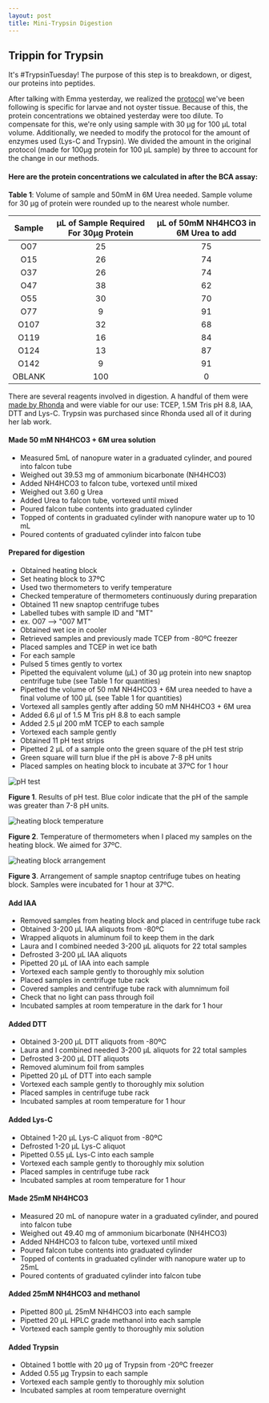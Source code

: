 ```yaml
---
layout: post
title: Mini-Trypsin Digestion
---
```


## Trippin for Trypsin

It's #TrypsinTuesday! The purpose of this step is to breakdown, or digest, our proteins into peptides.

After talking with Emma yesterday, we realized the [protocol](https://github.com/sr320/LabDocs/blob/master/protocols/ProteinprepforMSMS.md) we've been following is specific for larvae and not oyster tissue. Because of this, the protein concentrations we obtained yesterday were too dilute. To compensate for this, we're only using sample with 30 µg for 100 µL total volume. Additionally, we needed to modify the protocol for the amount of enzymes used (Lys-C and Trypsin). We divided the amount in the original protocol (made for 100µg protein for 100 µL sample) by three to account for the change in our methods.

#### **Here are the protein concentrations we calculated in after the BCA assay**:

**Table 1**: Volume of sample and 50mM in 6M Urea needed. Sample volume for 30 µg of protein were rounded up to the nearest whole number. 

| **Sample** | **µL of Sample Required For 30µg Protein** | **µL of 50mM NH4HCO3 in 6M Urea to add** |
|:----------:|:------------------------------------------:|:----------------------------------------:|
|     O07    |                     25                     |                    75                    |
|     O15    |                     26                     |                    74                    |
|     O37    |                     26                     |                    74                    |
|     O47    |                     38                     |                    62                    |
|     O55    |                     30                     |                    70                    |
|     O77    |                      9                     |                    91                    |
|    O107    |                     32                     |                    68                    |
|    O119    |                     16                     |                    84                    |
|    O124    |                     13                     |                    87                    |
|    O142    |                      9                     |                    91                    |
|   OBLANK   |                     100                    |                     0                    |

There are several reagents involved in digestion. A handful of them were [made by Rhonda](https://github.com/sr320/LabDocs/blob/master/protocols/ProteinprepforMSMS.md) and were viable for our use: TCEP, 1.5M Tris pH 8.8, IAA,  DTT and Lys-C. Trypsin was purchased since Rhonda used all of it during her lab work.

#### **Made 50 mM NH4HCO3 + 6M urea solution**
- Measured 5mL of nanopure water in a graduated cylinder, and poured into falcon tube
- Weighed out 39.53 mg of ammonium bicarbonate (NH4HCO3)
- Added NH4HCO3 to falcon tube, vortexed until mixed
- Weighed out 3.60 g Urea
- Added Urea to falcon tube, vortexed until mixed
- Poured falcon tube contents into graduated cylinder
- Topped of contents in graduated cylinder with nanopure water up to 10 mL
- Poured contents of graduated cylinder into falcon tube

#### **Prepared for digestion**
- Obtained heating block
- Set heating block to 37ºC
 - Used two thermometers to verify temperature
 - Checked temperature of thermometers continuously during preparation
- Obtained 11 new snaptop centrifuge tubes
- Labelled tubes with sample ID and "MT"
 - ex. O07 --> "007 MT"
- Obtained wet ice in cooler
- Retrieved samples and previously made TCEP from -80ºC freezer
- Placed samples and TCEP in wet ice bath
- For each sample
 - Pulsed 5 times gently to vortex
 - Pipetted the equivalent volume (µL) of 30 µg protein into new snaptop centrifuge tube (see Table 1 for quantities)
 - Pipetted the volume of 50 mM NH4HCO3 + 6M urea needed to have a final volume of 100 µL (see Table 1 for quantities)
- Vortexed all samples gently after adding 50 mM NH4HCO3 + 6M urea
- Added 6.6 µl of 1.5 M Tris pH 8.8 to each sample
- Added 2.5 µl 200 mM TCEP to each sample
- Vortexed each sample gently
- Obtained 11 pH test strips
- Pipetted 2 µL of a sample onto the green square of the pH test strip
 - Green square will turn blue if the pH is above 7-8 pH units
- Placed samples on heating block to incubate at 37ºC for 1 hour

![pH test](https://raw.githubusercontent.com/yaaminiv/yaaminiv.github.io/master/images/pHstrips.JPG)

**Figure 1**. Results of pH test. Blue color indicate that the pH of the sample was greater than 7-8 pH units.

![heating block temperature](https://raw.githubusercontent.com/yaaminiv/yaaminiv.github.io/master/images/heatingblocktemperature.JPG)

**Figure 2**. Temperature of thermometers when I placed my samples on the heating block. We aimed for 37ºC.

![heating block arrangement](https://raw.githubusercontent.com/yaaminiv/yaaminiv.github.io/master/images/heatingblockarrangement.JPG)

**Figure 3**. Arrangement of sample snaptop centrifuge tubes on heating block. Samples were incubated for 1 hour at 37ºC.

#### **Add IAA**
- Removed samples from heating block and placed in centrifuge tube rack
- Obtained 3-200 µL IAA aliquots from -80ºC
 - Wrapped aliquots in aluminum foil to keep them in the dark
 - Laura and I combined needed 3-200 µL aliquots for 22 total samples
- Defrosted 3-200 µL IAA aliquots
- Pipetted 20 µL of IAA into each sample
- Vortexed each sample gently to thoroughly mix solution
- Placed samples in centrifuge tube rack
- Covered samples and centrifuge tube rack with alumnimum foil
 - Check that no light can pass through foil
- Incubated samples at room temperature in the dark for 1 hour

#### **Added DTT**
- Obtained 3-200 µL DTT aliquots from -80ºC
 - Laura and I combined needed 3-200 µL aliquots for 22 total samples
- Defrosted 3-200 µL DTT aliquots
- Removed aluminum foil from samples
- Pipetted 20 µL of DTT into each sample
- Vortexed each sample gently to thoroughly mix solution
- Placed samples in centrifuge tube rack
- Incubated samples at room temperature for 1 hour

#### **Added Lys-C**
- Obtained 1-20 µL Lys-C aliquot from -80ºC
- Defrosted 1-20 µL Lys-C aliquot
- Pipetted 0.55 µL Lys-C into each sample
- Vortexed each sample gently to thoroughly mix solution
- Placed samples in centrifuge tube rack
- Incubated samples at room temperature for 1 hour

#### **Made 25mM NH4HCO3**
- Measured 20 mL of nanopure water in a graduated cylinder, and poured into falcon tube
- Weighed out 49.40 mg of ammonium bicarbonate (NH4HCO3)
- Added NH4HCO3 to falcon tube, vortexed until mixed
- Poured falcon tube contents into graduated cylinder
- Topped of contents in graduated cylinder with nanopure water up to 25mL
- Poured contents of graduated cylinder into falcon tube

#### **Added 25mM NH4HCO3 and methanol**
- Pipetted 800 µL 25mM NH4HCO3 into each sample
- Pipetted 20 µL HPLC grade methanol into each sample
- Vortexed each sample gently to thoroughly mix solution

#### **Added Trypsin**
- Obtained 1 bottle with 20 µg of Trypsin from -20ºC freezer
- Added 0.55 µg Trypsin to each sample
- Vortexed each sample gently to thoroughly mix solution
- Incubated samples at room temperature overnight
